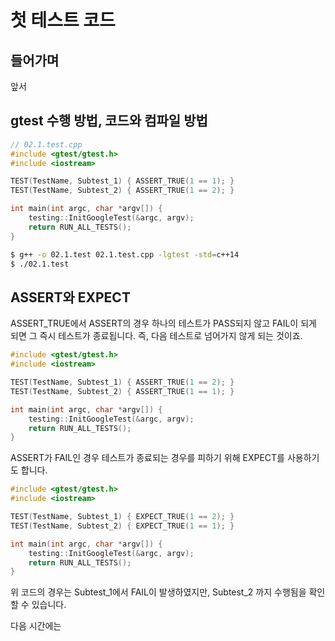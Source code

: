 # 첫 테스트 코드
## 들어가며
앞서 

## gtest 수행 방법, 코드와 컴파일 방법
```cpp
// 02.1.test.cpp
#include <gtest/gtest.h>
#include <iostream>

TEST(TestName, Subtest_1) { ASSERT_TRUE(1 == 1); }
TEST(TestName, Subtest_2) { ASSERT_TRUE(1 == 2); }

int main(int argc, char *argv[]) {
    testing::InitGoogleTest(&argc, argv);
    return RUN_ALL_TESTS();
}
```

```bash
$ g++ -o 02.1.test 02.1.test.cpp -lgtest -std=c++14
$ ./02.1.test
```

## ASSERT와 EXPECT
ASSERT_TRUE에서 ASSERT의 경우 하나의 테스트가 PASS되지 않고 FAIL이 되게 되면 그 즉시 테스트가 종료됩니다. 즉, 다음 테스트로 넘어가지 않게 되는 것이죠.
```cpp
#include <gtest/gtest.h>
#include <iostream>

TEST(TestName, Subtest_1) { ASSERT_TRUE(1 == 2); }
TEST(TestName, Subtest_2) { ASSERT_TRUE(1 == 1); }

int main(int argc, char *argv[]) {
    testing::InitGoogleTest(&argc, argv);
    return RUN_ALL_TESTS();
}
```

ASSERT가 FAIL인 경우 테스트가 종료되는 경우를 피하기 위해 EXPECT를 사용하기도 합니다.
```cpp
#include <gtest/gtest.h>
#include <iostream>

TEST(TestName, Subtest_1) { EXPECT_TRUE(1 == 2); }
TEST(TestName, Subtest_2) { EXPECT_TRUE(1 == 1); }

int main(int argc, char *argv[]) {
    testing::InitGoogleTest(&argc, argv);
    return RUN_ALL_TESTS();
}
```
위 코드의 경우는 Subtest_1에서 FAIL이 발생하였지만, Subtest_2 까지 수행됨을 확인할 수 있습니다.

다음 시간에는 